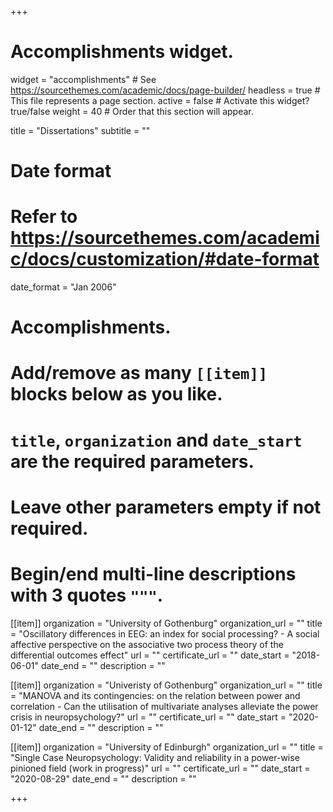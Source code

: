 +++
# Accomplishments widget.
widget = "accomplishments"  # See https://sourcethemes.com/academic/docs/page-builder/
headless = true  # This file represents a page section.
active = false  # Activate this widget? true/false
weight = 40  # Order that this section will appear.

title = "Dissertations"
subtitle = ""

# Date format
#   Refer to https://sourcethemes.com/academic/docs/customization/#date-format
date_format = "Jan 2006"

# Accomplishments.
#   Add/remove as many `[[item]]` blocks below as you like.
#   `title`, `organization` and `date_start` are the required parameters.
#   Leave other parameters empty if not required.
#   Begin/end multi-line descriptions with 3 quotes `"""`.

[[item]]
  organization = "University of Gothenburg"
  organization_url = ""
  title = "Oscillatory differences in EEG: an index for social processing? - A social affective perspective on the associative two process theory of the differential outcomes effect"
  url = ""
  certificate_url = ""
  date_start = "2018-06-01"
  date_end = ""
  description = ""

[[item]]
  organization = "Univeristy of Gothenburg"
  organization_url = ""
  title = "MANOVA and its contingencies: on the relation between power and correlation - Can the utilisation of multivariate analyses alleviate the power crisis in neuropsychology?"
  url = ""
  certificate_url = ""
  date_start = "2020-01-12"
  date_end = ""
  description = ""
  
[[item]]
  organization = "University of Edinburgh"
  organization_url = ""
  title = "Single Case Neuropsychology: Validity and reliability in a power-wise pinioned field (work in progress)"
  url = ""
  certificate_url = ""
  date_start = "2020-08-29"
  date_end = ""
  description = ""

+++
